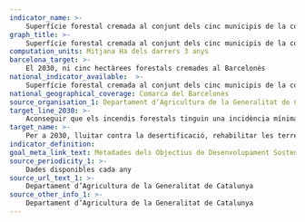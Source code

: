```yaml
---
indicator_name: >-
    Superfície forestal cremada al conjunt dels cinc municipis de la comarca del Barcelonès (Badalona, Barcelona, L’Hospitalet de Llobregat, Sant Adrià de Besòs i Santa Coloma de Gramenet)
graph_title: >-
    Superfície forestal cremada al conjunt dels cinc municipis de la comarca del Barcelonès (Badalona, Barcelona, L’Hospitalet de Llobregat, Sant Adrià de Besòs i Santa Coloma de Gramenet)
computation_units: Mitjana Ha dels darrers 3 anys
barcelona_target: >-
    El 2030, ni cinc hectàrees forestals cremades al Barcelonès
national_indicator_available:  >-
    Superfície forestal cremada al conjunt dels cinc municipis de la comarca del Barcelonès (Badalona, Barcelona, L’Hospitalet de Llobregat, Sant Adrià de Besòs i Santa Coloma de Gramenet)
national_geographical_coverage: Comarca del Barcelonès 
source_organisation_1: Departament d’Agricultura de la Generalitat de Catalunya
target_line_2030: >-
    Aconseguir que els incendis forestals tinguin una incidència mínima al Barcelonès, amb menys de 5 hectàrees cremades per any
target_name: >-
    Per a 2030, lluitar contra la desertificació, rehabilitar les terres i els sòls degradats, incloses les terres afectades per la desertificació, la sequera i les inundacions, i procurar assolir un món neutral quant a la degradació de les terres
indicator_definition:
goal_meta_link_text: Metadades dels Objectius de Desenvolupament Sostenible de les Nacions Unides (pdf 894kB)
source_periodicity_1: >-
    Dades disponibles cada any
source_url_text_1: >-
    Departament d’Agricultura de la Generalitat de Catalunya
source_other_info_1: >-
    Departament d’Agricultura de la Generalitat de Catalunya
---
```

